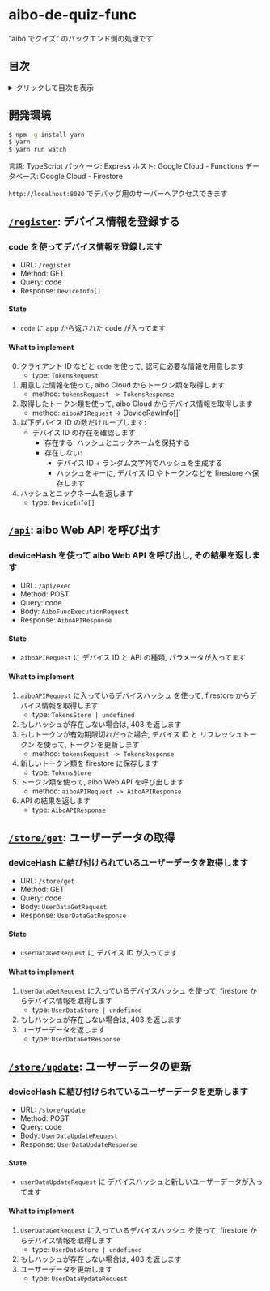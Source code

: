 # aibo-de-quiz-func

“aibo でクイズ” のバックエンド側の処理です

## 目次

<details><summary>クリックして目次を表示</summary><div>

- [aibo-de-quiz-func](#aibo-de-quiz-func)
  - [目次](#目次)
  - [開発環境](#開発環境)
  - [`/register`: デバイス情報を登録する](#register-デバイス情報を登録する)
    - [code を使ってデバイス情報を登録します](#code-を使ってデバイス情報を登録します)
      - [State](#state)
      - [What to implement](#what-to-implement)
  - [`/api`: aibo Web API を呼び出す](#api-aibo-web-api-を呼び出す)
    - [deviceHash を使って aibo Web API を呼び出し, その結果を返します](#devicehash-を使って-aibo-web-api-を呼び出し-その結果を返します)
      - [State](#state-1)
      - [What to implement](#what-to-implement-1)
  - [`/store/get`: ユーザーデータの取得](#storeget-ユーザーデータの取得)
    - [deviceHash に結び付けられているユーザーデータを取得します](#devicehash-に結び付けられているユーザーデータを取得します)
      - [State](#state-2)
      - [What to implement](#what-to-implement-2)
  - [`/store/update`: ユーザーデータの更新](#storeupdate-ユーザーデータの更新)
    - [deviceHash に結び付けられているユーザーデータを更新します](#devicehash-に結び付けられているユーザーデータを更新します)
      - [State](#state-3)
      - [What to implement](#what-to-implement-3)

</div></details>

## 開発環境

```bash
$ npm -g install yarn
$ yarn
$ yarn run watch
```

言語: TypeScript
パッケージ: Express
ホスト: Google Cloud - Functions
データベース: Google Cloud - Firestore

`http://localhost:8080` でデバッグ用のサーバーへアクセスできます

## [`/register`](./src/routes/register.ts): デバイス情報を登録する

### code を使ってデバイス情報を登録します

- URL: `/register`
- Method: GET
- Query: code
- Response: `DeviceInfo[]`

#### State

- `code` に app から返された code が入ってます

#### What to implement

0. クライアント ID などと `code` を使って, 認可に必要な情報を用意します
   - type: `TokensRequest`
1. 用意した情報を使って, aibo Cloud からトークン類を取得します
   - method: `tokensRequest -> TokensResponse`
2. 取得したトークン類を使って, aibo Cloud からデバイス情報を取得します
   - method: `aiboAPIRequest` -> DeviceRawInfo[]`
3. 以下デバイス ID の数だけループします:
   - デバイス ID の存在を確認します
     - 存在する: ハッシュとニックネームを保持する
     - 存在しない:
       - デバイス ID + ランダム文字列でハッシュを生成する
       - ハッシュをキーに, デバイス ID やトークンなどを firestore へ保存します
4. ハッシュとニックネームを返します
   - type: `DeviceInfo[]`

## [`/api`](./src/routes/api.ts): aibo Web API を呼び出す

### deviceHash を使って aibo Web API を呼び出し, その結果を返します

- URL: `/api/exec`
- Method: POST
- Query: code
- Body: `AiboFuncExecutionRequest`
- Response: `AiboAPIResponse`

#### State

- `aiboAPIRequest` に デバイス ID と API の種類, パラメータが入ってます

#### What to implement

1. `aiboAPIRequest` に入っているデバイスハッシュ を使って, firestore からデバイス情報を取得します
   - type: `TokensStore | undefined`
2. もしハッシュが存在しない場合は, 403 を返します
3. もしトークンが有効期限切れだった場合, デバイス ID と リフレッシュトークン を使って, トークンを更新します
   - method: `tokensRequest -> TokensResponse`
4. 新しいトークン類を firestore に保存します
   - type: `TokensStore`
5. トークン類を使って, aibo Web API を呼び出します
   - method: `aiboAPIRequest -> AiboAPIResponse`
6. API の結果を返します
   - type: `AiboAPIResponse`

## [`/store/get`](./src/routes/store/get.ts): ユーザーデータの取得

### deviceHash に結び付けられているユーザーデータを取得します

- URL: `/store/get`
- Method: GET
- Query: code
- Body: `UserDataGetRequest`
- Response: `UserDataGetResponse`

#### State

- `userDataGetRequest` に デバイス ID が入ってます

#### What to implement

1. `UserDataGetRequest` に入っているデバイスハッシュ を使って, firestore からデバイス情報を取得します
   - type: `UserDataStore | undefined`
2. もしハッシュが存在しない場合は, 403 を返します
3. ユーザーデータを返します
   - type: `UserDataGetResponse`

## [`/store/update`](./src/routes/store/update.ts): ユーザーデータの更新

### deviceHash に結び付けられているユーザーデータを更新します

- URL: `/store/update`
- Method: POST
- Query: code
- Body: `UserDataUpdateRequest`
- Response: `UserDataUpdateResponse`

#### State

- `userDataUpdateRequest` に デバイスハッシュと新しいユーザーデータが入ってます

#### What to implement

1. `UserDataGetRequest` に入っているデバイスハッシュ を使って, firestore からデバイス情報を取得します
   - type: `UserDataStore | undefined`
2. もしハッシュが存在しない場合は, 403 を返します
3. ユーザーデータを更新します
   - type: `UserDataUpdateRequest`
